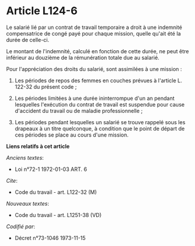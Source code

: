 # Article L124-6

Le salarié lié par un contrat de travail temporaire a droit à une indemnité compensatrice de congé payé pour chaque mission,
quelle qu'ait été la durée de celle-ci.

Le montant de l'indemnité, calculé en fonction de cette durée, ne peut être inférieur au douzième de la rémunération totale
due au salarié.

Pour l'appréciation des droits du salarié, sont assimilées à une mission :

1. Les périodes de repos des femmes en couches prévues à l'article L. 122-32 du présent code ;

2. Les périodes limitées à une durée ininterrompue d'un an pendant lesquelles l'exécution du contrat de travail est suspendue
pour cause d'accident du travail ou de maladie professionnelle ;

3. Les périodes pendant lesquelles un salarié se trouve rappelé sous les drapeaux à un titre quelconque, à condition que le
point de départ de ces périodes se place au cours d'une mission.

**Liens relatifs à cet article**

_Anciens textes_:

  - Loi n°72-1 1972-01-03 ART. 6

_Cite_:

  - Code du travail - art. L122-32 (M)

_Nouveaux textes_:

  - Code du travail - art. L1251-38 (VD)

_Codifié par_:

  - Décret n°73-1046 1973-11-15
